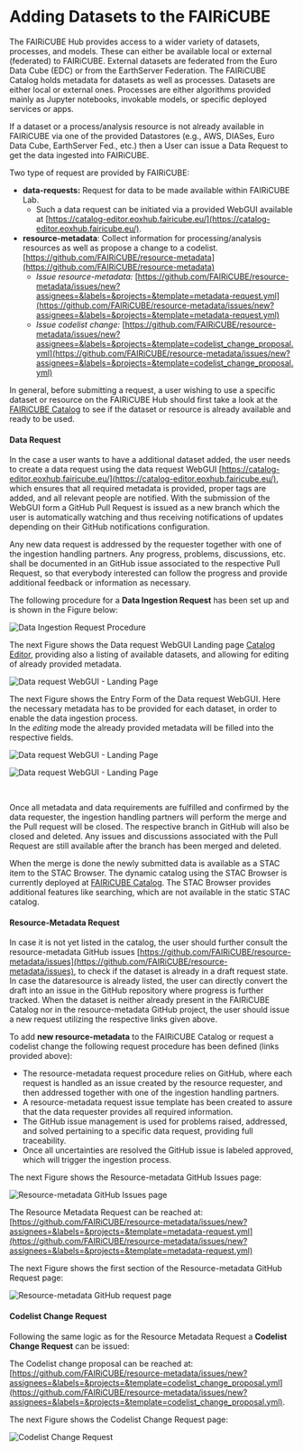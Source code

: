 # Adding Datasets to the FAIRiCUBE


The FAIRiCUBE Hub provides access to a wider variety of datasets, processes, and models. These can either be available local or external (federated) to FAIRiCUBE. External datasets are federated from the Euro Data Cube (EDC) or from the EarthServer Federation.
The FAIRiCUBE Catalog holds metadata for datasets as well as processes. Datasets are either local or external ones. Processes are either algorithms provided mainly as Jupyter notebooks, invokable models, or specific deployed services or apps.

If a dataset or a process/analysis resource is not already available in FAIRiCUBE via one of the provided Datastores (e.g., AWS, DIASes, Euro Data Cube, EarthServer Fed., etc.) then a User can issue a Data Request to get the data ingested into FAIRiCUBE.

Two type of request are provided by FAIRiCUBE:

* **data-requests:** Request for data to be made available within FAIRiCUBE Lab.
    * Such a data request can be initiated via a provided WebGUI available at [https://catalog-editor.eoxhub.fairicube.eu/](https://catalog-editor.eoxhub.fairicube.eu/).
* **resource-metadata**: Collect information for processing/analysis resources as well as propose a change to a codelist. [https://github.com/FAIRiCUBE/resource-metadata](https://github.com/FAIRiCUBE/resource-metadata)
    * *Issue resource-metadata:* [https://github.com/FAIRiCUBE/resource-metadata/issues/new?assignees=&labels=&projects=&template=metadata-request.yml](https://github.com/FAIRiCUBE/resource-metadata/issues/new?assignees=&labels=&projects=&template=metadata-request.yml)
    * *Issue codelist change:* [https://github.com/FAIRiCUBE/resource-metadata/issues/new?assignees=&labels=&projects=&template=codelist_change_proposal.yml](https://github.com/FAIRiCUBE/resource-metadata/issues/new?assignees=&labels=&projects=&template=codelist_change_proposal.yml)

In general, before submitting a request, a user wishing to use a specific dataset or resource on the FAIRiCUBE Hub should first take a look at the [FAIRiCUBE Catalog](https://catalog.eoxhub.fairicube.eu/) to see if the dataset or resource is already available and ready to be used.



#### Data Request

In the case a user wants to have a additional dataset added, the user needs to create a data request using the data request WebGUI [https://catalog-editor.eoxhub.fairicube.eu/](https://catalog-editor.eoxhub.fairicube.eu/), which ensures that all required metadata is provided, proper tags are added, and all relevant people are notified. With the submission of the WebGUI form a GitHub Pull Request is issued as a new branch which the user is automatically watching and thus receiving notifications of updates depending on their GitHub notifications configuration.

Any new data request is addressed by the requester together with one of the ingestion handling partners. Any progress, problems, discussions, etc. shall be documented in an GitHub issue associated to the respective Pull Request, so that everybody interested can follow the progress and provide additional feedback or information as necessary.

The following procedure for a **Data Ingestion Request** has been set up and is shown in the Figure below:

![Data Ingestion Request Procedure](../images/fairicube_data_ingestion_request_flowchart.png)

The next Figure shows the Data request WebGUI Landing page [Catalog Editor](https://catalog-editor.eoxhub.fairicube.eu/), providing also a listing of available datasets, and allowing for editing of already provided metadata.

![Data request WebGUI - Landing Page](../images/data_ingestion_request_webgui_1.png)

The next Figure shows the Entry Form of the Data request WebGUI. Here the necessary metadata has to be provided for each dataset, in order to enable the data ingestion process.<br>
In the *editing* mode the already provided metadata will be filled into the respective fields.

![Data request WebGUI - Landing Page](../images/data_ingestion_request_webgui_2.png)


![Data request WebGUI - Landing Page](../images/data_ingestion_request_webgui_3.png)

<br>

Once all metadata and data requirements are fulfilled and confirmed by the data requester, the ingestion handling partners will perform the merge and the Pull request will be closed. The respective branch in GitHub will also be closed and deleted. Any issues and discussions associated with the Pull Request are still available after the branch has been merged and deleted.

When the merge is done the newly submitted data is available as a STAC item to the STAC Browser. The dynamic catalog using the STAC Browser is currently deployed at [FAIRiCUBE Catalog](https://catalog.eoxhub.fairicube.eu/). The STAC Browser provides additional features like searching, which are not available in the static STAC catalog.



#### Resource-Metadata Request

In case it is not yet listed in the catalog, the user should further consult the resource-metadata GitHub issues [https://github.com/FAIRiCUBE/resource-metadata/issues](https://github.com/FAIRiCUBE/resource-metadata/issues), to check if the dataset is already in a draft request state. In case the dataresource is already listed, the user can directly convert the draft into an issue in the GitHub repository where progress is further tracked.
When the dataset is neither already present in the FAIRiCUBE Catalog nor in the resource-metadata GitHub project, the user should issue a new request utilizing the respective links given above.

To add **new resource-metadata** to the FAIRiCUBE Catalog or request a codelist change the following request procedure has been defined (links provided above):

* The resource-metadata request procedure relies on GitHub, where each request is handled as an issue created by the resource requester, and then addressed together with one of the ingestion handling partners.
* A resource-metadata request issue template has been created to assure that the data requester provides all required information.
* The GitHub issue management is used for problems raised, addressed, and solved pertaining to a specific data request, providing full traceability.
* Once all uncertainties are resolved the GitHub issue is labeled approved, which will trigger the ingestion process.

The next Figure shows the Resource-metadata GitHub Issues page:

![Resource-metadata GitHub Issues page](../images/FAIRiCUBE_resource-metadata_issues.png)


The Resource Metadata Request can be reached at: [https://github.com/FAIRiCUBE/resource-metadata/issues/new?assignees=&labels=&projects=&template=metadata-request.yml](https://github.com/FAIRiCUBE/resource-metadata/issues/new?assignees=&labels=&projects=&template=metadata-request.yml)

The next Figure shows the first section of the Resource-metadata GitHub Request page:

![Resource-metadata GitHub request page](../images/FAIRiCUBE_resource-metadata_request_P1.png)


#### Codelist Change Request

Following the same logic as for the Resource Metadata Request a **Codelist Change Request** can be issued:

The Codelist change proposal can be reached at:  [https://github.com/FAIRiCUBE/resource-metadata/issues/new?assignees=&labels=&projects=&template=codelist_change_proposal.yml](https://github.com/FAIRiCUBE/resource-metadata/issues/new?assignees=&labels=&projects=&template=codelist_change_proposal.yml).

The next Figure shows the Codelist Change Request page:

![Codelist Change Request](../images/FAIRiCUBE_codelist_change.png)

